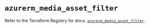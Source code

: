 # `azurerm_media_asset_filter`

Refer to the Terraform Registry for docs: [`azurerm_media_asset_filter`](https://registry.terraform.io/providers/hashicorp/azurerm/3.109.0/docs/resources/media_asset_filter).
